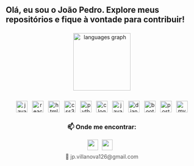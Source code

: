 <h2 align="left">Olá, eu sou o João Pedro. Explore meus repositórios e fique à vontade para contribuir!</h2>

###

<div align="center">
  <img src="https://github-readme-stats.vercel.app/api/top-langs?username=jpvillanova&locale=pt-br&hide_title=false&layout=compact&card_width=320&langs_count=5&theme=dracula&hide_border=false" height="150" alt="languages graph"  />
</div>

###

<div align="center">
  <img src="https://cdn.jsdelivr.net/gh/devicons/devicon/icons/javascript/javascript-original.svg" height="30" width="30" style="margin: 4px" alt="javascript logo" />
  <img src="https://cdn.jsdelivr.net/gh/devicons/devicon/icons/react/react-original.svg" height="30" width="30" style="margin: 4px" alt="react logo" />
  <img src="https://cdn.jsdelivr.net/gh/devicons/devicon/icons/html5/html5-original.svg" height="30" width="30" style="margin: 4px" alt="html5 logo" />
  <img src="https://cdn.jsdelivr.net/gh/devicons/devicon/icons/css3/css3-original.svg" height="30" width="30" style="margin: 4px" alt="css3 logo" />
  <img src="https://cdn.jsdelivr.net/gh/devicons/devicon/icons/python/python-original.svg" height="30" width="30" style="margin: 4px" alt="python logo" />
  <img src="https://cdn.jsdelivr.net/gh/devicons/devicon/icons/c/c-original.svg" height="30" width="30" style="margin: 4px" alt="c logo" />
  <img src="https://cdn.jsdelivr.net/gh/devicons/devicon/icons/java/java-original.svg" height="30" width="30" style="margin: 4px" alt="java logo" />
  <img src="https://cdn.jsdelivr.net/gh/devicons/devicon/icons/django/django-plain.svg" height="30" width="30" style="margin: 4px" alt="django logo" />
  <img src="https://cdn.jsdelivr.net/gh/devicons/devicon/icons/bootstrap/bootstrap-original.svg" height="30" width="30" style="margin: 4px" alt="bootstrap logo" />
  <img src="https://cdn.jsdelivr.net/gh/devicons/devicon/icons/postgresql/postgresql-original.svg" height="30" width="30" style="margin: 4px" alt="postgresql logo" />
  <img src="https://cdn.jsdelivr.net/gh/devicons/devicon/icons/mysql/mysql-original.svg" height="30" width="30" style="margin: 4px" alt="mysql logo" />
</div>

###

<div align="center">
  <h3>📫 Onde me encontrar:</h3>
  
  <a href="https://mail.google.com/mail/?view=cm&fs=1&to=jp.villanova126@gmail.com" target="_blank" style="text-decoration: none; display: inline-block; margin-right: 10px;">
    <img src="https://img.shields.io/badge/Gmail-D14836?style=for-the-badge&logo=gmail&logoColor=white" height="28" />
  </a><!--
  --><a href="https://www.linkedin.com/in/joao-pedro-villanova-paes-barretto-390656346/" target="_blank" style="text-decoration: none; display: inline-block; margin-right: 10px;">
    <img src="https://img.shields.io/badge/LinkedIn-0077B5?style=for-the-badge&logo=linkedin&logoColor=white" height="28" />
  </a>
  <p style="margin-top: 8px; font-size: 14px; color: #555;">📧 jp.villanova126@gmail.com</p>
</div>

###

<br clear="both">

###
